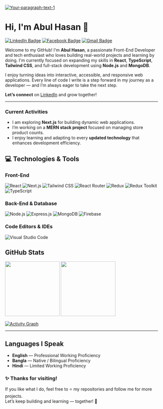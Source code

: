 <a href="https://ibb.co.com/hxsj157T"><img src="https://i.ibb.co.com/TDcSqXvN/Your-paragraph-text-1.png" alt="Your-paragraph-text-1" border="0"></a>
# Hi, I'm Abul Hasan 👋

[![LinkedIn Badge](https://img.shields.io/badge/-LinkedIn-blue?style=flat&logo=Linkedin&logoColor=white&link=https://www.linkedin.com/in/md-abul-hasem-a6931a317/)](https://www.linkedin.com/in/md-abul-hasem-a6931a317/)
[![Facebook Badge](https://img.shields.io/badge/-Facebook-1877F2?style=flat&logo=facebook&logoColor=white&link=https://www.facebook.com/AbulHasanFB)](https://www.facebook.com/AbulHasanFB)
[![Gmail Badge](https://img.shields.io/badge/-abulhasan7bd@gmail.com-c14438?style=flat&logo=Gmail&logoColor=white&link=mailto:abulhasan7bd@gmail.com)](mailto:abulhasan7bd@gmail.com)

Welcome to my GitHub! I'm **Abul Hasan**, a passionate Front-End Developer and tech enthusiast who loves building real-world projects and learning by doing. I'm currently focused on expanding my skills in **React**, **TypeScript**, **Tailwind CSS**, and full-stack development using **Node.js** and **MongoDB**.

I enjoy turning ideas into interactive, accessible, and responsive web applications. Every line of code I write is a step forward in my journey as a developer — and I’m always eager to take the next step.

**Let’s connect** on [LinkedIn](https://www.linkedin.com/in/md-abul-hasem-a6931a317/) and grow together!

---

### Current Activities
- I am exploring **Next.js** for building dynamic web applications.  
- I’m working on a **MERN stack project** focused on managing store product counts.  
- I enjoy learning and adapting to every **updated technology** that enhances development efficiency.


## 💻 Technologies & Tools

### Front-End
<p>
  <img alt="React" src="https://img.shields.io/badge/React-20232a?style=for-the-badge&logo=react&logoColor=61dafb"/>
  <img alt="Next.js" src="https://img.shields.io/badge/Next.js-000000?style=for-the-badge&logo=nextdotjs"/>
  <img alt="Tailwind CSS" src="https://img.shields.io/badge/Tailwind_CSS-06B6D4?style=for-the-badge&logo=tailwindcss&logoColor=white"/>
  <img alt="React Router" src="https://img.shields.io/badge/React_Router-CA4245?style=for-the-badge&logo=reactrouter&logoColor=white"/>
  <img alt="Redux" src="https://img.shields.io/badge/Redux-593D88?style=for-the-badge&logo=redux&logoColor=white"/>
  <img alt="Redux Toolkit" src="https://img.shields.io/badge/Redux_Toolkit-764ABC?style=for-the-badge&logo=redux&logoColor=white"/>
  <img alt="TypeScript" src="https://img.shields.io/badge/TypeScript-3178C6?style=for-the-badge&logo=typescript&logoColor=white"/>
</p>

### Back-End & Database
<p>
  <img alt="Node.js" src="https://img.shields.io/badge/Node.js-339933?style=for-the-badge&logo=nodedotjs&logoColor=white"/>
  <img alt="Express.js" src="https://img.shields.io/badge/Express.js-000000?style=for-the-badge&logo=express&logoColor=white"/>
  <img alt="MongoDB" src="https://img.shields.io/badge/MongoDB-47A248?style=for-the-badge&logo=mongodb&logoColor=white"/>
  <img alt="Firebase" src="https://img.shields.io/badge/Firebase-FFCA28?style=for-the-badge&logo=firebase&logoColor=black"/>
</p>

### Code Editors & IDEs
<p>
  <img alt="Visual Studio Code" src="https://img.shields.io/badge/vsocde-black?style=for-the-badge&logo=v"/>
</p>

## GitHub Stats

<p align="left">
  <img height="180em" src="https://github-readme-stats.vercel.app/api?username=abulhasan7bd&show_icons=true&theme=github_dark&hide_border=true" />
  <img height="180em" src="https://github-readme-stats.vercel.app/api/top-langs/?username=abulhasan7bd&layout=compact&theme=github_dark&hide_border=true" />
</p>

[![Activity Graph](https://github-readme-activity-graph.vercel.app/graph?username=abulhasan7bd&theme=github-dark-dimmed&custom_title=Abul%20Hasan's%20GitHub%20Activity&hide_border=true)](https://github.com/ashutosh00710/github-readme-activity-graph)

---
##  Languages I Speak

- **English** — Professional Working Proficiency
- **Bangla** — Native / Bilingual Proficiency
- **Hindi** — Limited Working Proficiency

### ✨ Thanks for visiting!

If you like what I do, feel free to ⭐️ my repositories and follow me for more projects.  
Let’s keep building and learning — together! 🙌
